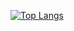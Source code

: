 [![Top Langs](https://github-readme-stats-lokotkovba.vercel.app/api/top-langs/?username=LokotkovBA&layout=compact&hide=vhdl,verilog,c,tcl)](https://github.com/anuraghazra/github-readme-stats)
<!--
**LokotkovBA/LokotkovBA** is a ✨ _special_ ✨ repository because its `README.md` (this file) appears on your GitHub profile.

Here are some ideas to get you started:

- 🔭 I’m currently working on ...
- 🌱 I’m currently learning ...
- 👯 I’m looking to collaborate on ...
- 🤔 I’m looking for help with ...
- 💬 Ask me about ...
- 📫 How to reach me: ...
- 😄 Pronouns: ...
- ⚡ Fun fact: ...
-->
